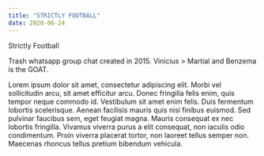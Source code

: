```yaml
---
title: "STRICTLY FOOTBALL"
date: 2020-06-24
---
```


Strictly Football


Trash whatsapp group chat created in 2015. Vinicius > Martial and Benzema is the GOAT.

Lorem ipsum dolor sit amet, consectetur adipiscing elit. Morbi vel sollicitudin arcu, sit amet efficitur arcu. 
Donec fringilla felis enim, quis tempor neque commodo id. Vestibulum sit amet enim felis. Duis fermentum lobortis scelerisque. 
Aenean facilisis mauris quis nisi finibus euismod. Sed pulvinar faucibus sem, eget feugiat magna. Mauris consequat ex nec lobortis fringilla.
Vivamus viverra purus a elit consequat, non iaculis odio condimentum. Proin viverra placerat tortor, non laoreet tellus semper non. 
Maecenas rhoncus tellus pretium bibendum vehicula.
